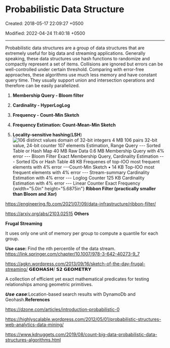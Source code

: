 # Probabilistic Data Structure

Created: 2018-05-17 22:09:27 +0500

Modified: 2022-04-24 11:40:18 +0500

---

Probabilistic data structures are a group of data structures that are extremely useful for big data and streaming applications. Generally speaking, these data structures use hash functions to randomize and compactly represent a set of items. Collisions are ignored but errors can be well-controlled under certain threshold. Comparing with error-free approaches, these algorithms use much less memory and have constant query time. They usually support union and intersection operations and therefore can be easily parallelized.
1.  **Membership Query - Bloom filter**

2.  **Cardinality - HyperLogLog**

3.  **Frequency - Count-Min Sketch**

4.  **Frequency Estimation: Count-Mean-Min Sketch**

5.  **Locality-sensitive hashing**(**LSH**)
![106 distinct values domain of 32-bit integers 4 MB 106 pairs 32-bit value, 24-bit counter 107 elements Estimation, Range Query --- Sorted Table or Hash Map 40 MB Raw Data 0.6 MB Membership Query with 4% error --- Bloom Filter Exact Membership Query, Cardinality Estimation --- Sorted IDs or Hash Table 48 KB Frequenes of top-IOO most frequent elements with 4% error ---Count-Min Sketch • 14 KB Top-IOO most frequent elements with 4% error --- Stream-summary Cardinality Estimation with 4% error --- Loglog Counter 125 KB Cardinality Estimation with 4% error --- Linear Counter Exact Frequency ](media/Probabilistic-Data-Structure-image1.png){width="5.0in" height="5.6875in"}
**Ribbon Filter (practically smaller than Bloom and Xor)**

<https://engineering.fb.com/2021/07/09/data-infrastructure/ribbon-filter/>

<https://arxiv.org/abs/2103.02515>
**Others**

**Frugal Streaming**

It uses only one unit of memory per group to compute a quantile for each group.

**Use case:** Find the nth percentile of the data stream.
<https://link.springer.com/chapter/10.1007/978-3-642-40273-9_7>

<https://agkn.wordpress.com/2013/09/16/sketch-of-the-day-frugal-streaming/>
𝗚𝗘𝗢𝗛𝗔𝗦𝗛/ 𝗦𝟮 𝗚𝗘𝗢𝗠𝗘𝗧𝗥𝗬

A collection of efficient yet exact mathematical predicates for testing relationships among geometric primitives.

𝙐𝙨𝙚 𝙘𝙖𝙨𝙚:Location-based search results with DynamoDb and Geohash.**References**

<https://dzone.com/articles/introduction-probabilistic-0>

<https://highlyscalable.wordpress.com/2012/05/01/probabilistic-structures-web-analytics-data-mining/>

<https://www.kdnuggets.com/2019/08/count-big-data-probabilistic-data-structures-algorithms.html>

